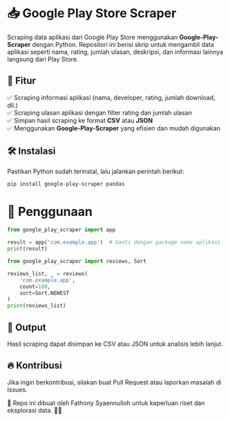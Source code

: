 # 📥 Google Play Store Scraper  

Scraping data aplikasi dari Google Play Store menggunakan **Google-Play-Scraper** dengan Python. Repositori ini berisi skrip untuk mengambil data aplikasi seperti nama, rating, jumlah ulasan, deskripsi, dan informasi lainnya langsung dari Play Store.  

## 🚀 Fitur  
✅ Scraping informasi aplikasi (nama, developer, rating, jumlah download, dll.)  
✅ Scraping ulasan aplikasi dengan filter rating dan jumlah ulasan  
✅ Simpan hasil scraping ke format **CSV** atau **JSON**  
✅ Menggunakan **Google-Play-Scraper** yang efisien dan mudah digunakan  

## 🛠️ Instalasi  
Pastikan Python sudah terinstal, lalu jalankan perintah berikut:  

```bash
pip install google-play-scraper pandas
```

# 📌 Penggunaan


```Python
from google_play_scraper import app

result = app('com.example.app')  # Ganti dengan package name aplikasi
print(result)

from google_play_scraper import reviews, Sort

reviews_list, _ = reviews(
    'com.example.app',  
    count=100,  
    sort=Sort.NEWEST  
)
print(reviews_list)

```

## 📂 Output

Hasil scraping dapat disimpan ke CSV atau JSON untuk analisis lebih lanjut.

## 🔥 Kontribusi
Jika ingin berkontribusi, silakan buat Pull Request atau laporkan masalah di Issues.

📌 Repo ini dibuat oleh Fathony Syaennulloh untuk keperluan riset dan eksplorasi data. 🚀✨